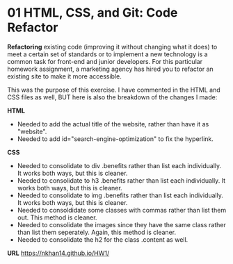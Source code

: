 # 01 HTML, CSS, and Git: Code Refactor

**Refactoring** existing code (improving it without changing what it does) to meet a certain set of standards or to implement a new technology is a common task for front-end and junior developers. For this particular homework assignment, a marketing agency has hired you to refactor an existing site to make it more accessible.

This was the purpose of this exercise. I have commented in the HTML and CSS files as well, BUT here is also the breakdown of the changes I made:

**HTML**
* Needed to add the actual title of the website, rather than have it as "website". 
* Needed to add id="search-engine-optimization" to fix the hyperlink. 

 **CSS** 
* Needed to consolidate to div .benefits rather than list each individually. It works both ways, but this is cleaner. 
* Needed to consolidate to h3 .benefits rather than list each individually. It works both ways, but this is cleaner. 
* Needed to consolidate to img .benefits rather than list each individually. It works both ways, but this is cleaner. 
* Needed to consoldidate some classes with commas rather than list them out. This method is cleaner. 
* Needed to consolidate the images since they have the same class rather than list them seperately. Again, this method is cleaner. 
* Needed to consolidate the h2 for the class .content as well. 

**URL**
https://nkhan14.github.io/HW1/

